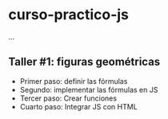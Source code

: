 # curso-practico-js

...

## Taller #1: figuras geométricas

- Primer paso: definir las fórmulas
- Segundo: implementar las fórmulas en JS
- Tercer paso: Crear funciones
- Cuarto paso: Integrar JS con HTML